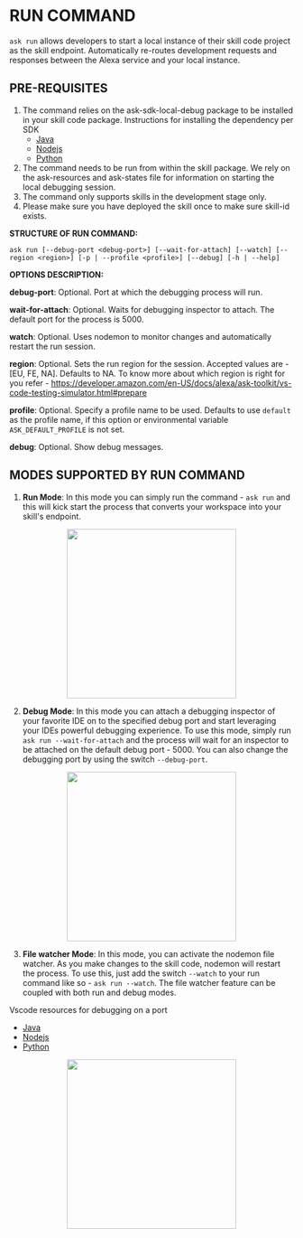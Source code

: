 # RUN COMMAND

`ask run` allows developers to start a local instance of their skill code project as the skill endpoint.
Automatically re-routes development requests and responses between the Alexa service and your local instance.

## PRE-REQUISITES

1. The command relies on the ask-sdk-local-debug package to be installed in your skill code package.
    Instructions for installing the dependency per SDK
    * [Java](https://github.com/alexa/alexa-skills-kit-sdk-for-java/blob/2.0.x/ask-sdk-local-debug/README.md)
    * [Nodejs](https://github.com/alexa/alexa-skills-kit-sdk-for-nodejs/blob/2.0.x/ask-sdk-local-debug/README.md)
    * [Python](https://github.com/alexa/alexa-skills-kit-sdk-for-python/blob/master/ask-sdk-local-debug/README.rst)
2. The command needs to be run from within the skill package. We rely on the ask-resources and ask-states file for information on starting the local debugging session.
3. The command only supports skills in the development stage only.
4. Please make sure you have deployed the skill once to make sure skill-id exists.

**STRUCTURE OF RUN COMMAND:**

`ask run [--debug-port <debug-port>]
         [--wait-for-attach]
         [--watch]
         [--region <region>]
         [-p | --profile <profile>]
         [--debug]
         [-h | --help]` 

**OPTIONS DESCRIPTION:**

**debug-port**: Optional. Port at which the debugging process will run.

**wait-for-attach**: Optional. Waits for debugging inspector to attach. The default port for the process is 5000.

**watch**: Optional. Uses nodemon to monitor changes and automatically restart the run session.

**region**: Optional. Sets the run region for the session. Accepted values are - [EU, FE, NA]. Defaults to NA. To know more about which
                             region is right for you refer -
                             https://developer.amazon.com/en-US/docs/alexa/ask-toolkit/vs-code-testing-simulator.html#prepare

**profile**: Optional. Specify a profile name to be used. Defaults to use `default` as the profile name, if this option or environmental variable `ASK_DEFAULT_PROFILE` is not set.

**debug**: Optional. Show debug messages.


## MODES SUPPORTED BY RUN COMMAND

1. **Run Mode**: In this mode you can simply run the command - `ask run` and this will kick start the process that converts your workspace into your skill's endpoint.

<p align="center">
  <img align="center" src="https://ask-cli-static-content.s3-us-west-2.amazonaws.com/document-assets/v2-ask-run-runMode.gif?" height="300" />
</p>

2. **Debug Mode**: In this mode you can attach a debugging inspector of your favorite IDE on to the specified debug port and start leveraging your IDEs powerful debugging experience.
                   To use this mode, simply run `ask run --wait-for-attach` and the process will wait for an inspector to be attached on the default debug port - 5000. You can also 
                   change the debugging port by using the switch `--debug-port`.
                   
<p align="center">
  <img align="center" src="https://ask-cli-static-content.s3-us-west-2.amazonaws.com/document-assets/v2-ask-run-debugMode.gif" height="300" />
</p>

3. **File watcher Mode**: In this mode, you can activate the nodemon file watcher. As you make changes to the skill code, nodemon will restart the process. To use this, just add the switch 
                          `--watch` to your run command like so - `ask run --watch`. The file watcher feature can be coupled with both run and debug modes.
                          
 Vscode resources for debugging on a port
  * [Java](https://github.com/microsoft/vscode-java-debug#use)
  * [Nodejs](https://code.visualstudio.com/docs/nodejs/nodejs-debugging#_setting-up-an-attach-configuration)
  * [Python](https://code.visualstudio.com/docs/python/debugging#_command-line-debugging)

<p align="center">
  <img align="center" src="https://ask-cli-static-content.s3-us-west-2.amazonaws.com/document-assets/v2-ask-run-watchMode.gif?" height="300" />
</p>

